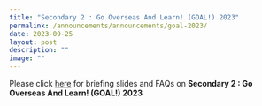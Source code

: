 ```yaml
---
title: "Secondary 2 : Go Overseas And Learn! (GOAL!) 2023"
permalink: /announcements/announcements/goal-2023/
date: 2023-09-25
layout: post
description: ""
image: ""
---
```

Please click [here](https://www.crestsec.edu.sg/goal2023/) for briefing slides and FAQs on **Secondary 2 : Go Overseas And Learn! (GOAL!) 2023**